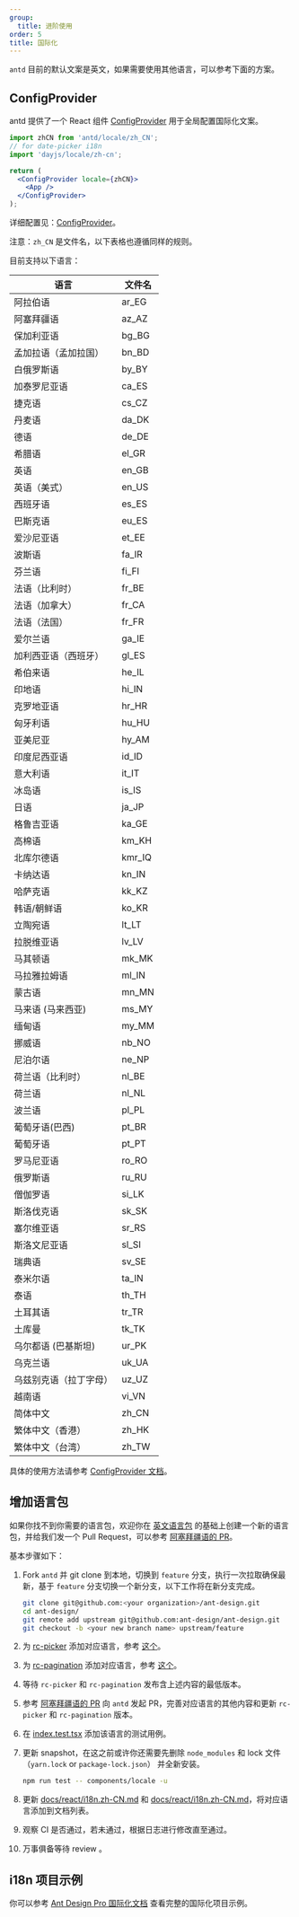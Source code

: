 ```yaml
---
group:
  title: 进阶使用
order: 5
title: 国际化
---
```


`antd` 目前的默认文案是英文，如果需要使用其他语言，可以参考下面的方案。

## ConfigProvider

antd 提供了一个 React 组件 [ConfigProvider](/components/config-provider-cn) 用于全局配置国际化文案。

```jsx
import zhCN from 'antd/locale/zh_CN';
// for date-picker i18n
import 'dayjs/locale/zh-cn';

return (
  <ConfigProvider locale={zhCN}>
    <App />
  </ConfigProvider>
);
```

详细配置见：[ConfigProvider](/components/config-provider)。

注意：`zh_CN` 是文件名，以下表格也遵循同样的规则。

目前支持以下语言：

| 语言                   | 文件名 |
| ---------------------- | ------ |
| 阿拉伯语               | ar_EG  |
| 阿塞拜疆语             | az_AZ  |
| 保加利亚语             | bg_BG  |
| 孟加拉语（孟加拉国）   | bn_BD  |
| 白俄罗斯语             | by_BY  |
| 加泰罗尼亚语           | ca_ES  |
| 捷克语                 | cs_CZ  |
| 丹麦语                 | da_DK  |
| 德语                   | de_DE  |
| 希腊语                 | el_GR  |
| 英语                   | en_GB  |
| 英语（美式）           | en_US  |
| 西班牙语               | es_ES  |
| 巴斯克语               | eu_ES  |
| 爱沙尼亚语             | et_EE  |
| 波斯语                 | fa_IR  |
| 芬兰语                 | fi_FI  |
| 法语（比利时）         | fr_BE  |
| 法语（加拿大）         | fr_CA  |
| 法语（法国）           | fr_FR  |
| 爱尔兰语               | ga_IE  |
| 加利西亚语（西班牙）   | gl_ES  |
| 希伯来语               | he_IL  |
| 印地语                 | hi_IN  |
| 克罗地亚语             | hr_HR  |
| 匈牙利语               | hu_HU  |
| 亚美尼亚               | hy_AM  |
| 印度尼西亚语           | id_ID  |
| 意大利语               | it_IT  |
| 冰岛语                 | is_IS  |
| 日语                   | ja_JP  |
| 格鲁吉亚语             | ka_GE  |
| 高棉语                 | km_KH  |
| 北库尔德语             | kmr_IQ |
| 卡纳达语               | kn_IN  |
| 哈萨克语               | kk_KZ  |
| 韩语/朝鲜语            | ko_KR  |
| 立陶宛语               | lt_LT  |
| 拉脱维亚语             | lv_LV  |
| 马其顿语               | mk_MK  |
| 马拉雅拉姆语           | ml_IN  |
| 蒙古语                 | mn_MN  |
| 马来语 (马来西亚)      | ms_MY  |
| 缅甸语                 | my_MM  |
| 挪威语                 | nb_NO  |
| 尼泊尔语               | ne_NP  |
| 荷兰语（比利时）       | nl_BE  |
| 荷兰语                 | nl_NL  |
| 波兰语                 | pl_PL  |
| 葡萄牙语(巴西)         | pt_BR  |
| 葡萄牙语               | pt_PT  |
| 罗马尼亚语             | ro_RO  |
| 俄罗斯语               | ru_RU  |
| 僧伽罗语               | si_LK  |
| 斯洛伐克语             | sk_SK  |
| 塞尔维亚语             | sr_RS  |
| 斯洛文尼亚语           | sl_SI  |
| 瑞典语                 | sv_SE  |
| 泰米尔语               | ta_IN  |
| 泰语                   | th_TH  |
| 土耳其语               | tr_TR  |
| 土库曼                 | tk_TK  |
| 乌尔都语 (巴基斯坦)    | ur_PK  |
| 乌克兰语               | uk_UA  |
| 乌兹别克语（拉丁字母） | uz_UZ  |
| 越南语                 | vi_VN  |
| 简体中文               | zh_CN  |
| 繁体中文（香港）   | zh_HK  |
| 繁体中文（台湾）   | zh_TW  |

具体的使用方法请参考 [ConfigProvider 文档](/components/config-provider-cn)。

## 增加语言包

如果你找不到你需要的语言包，欢迎你在 [英文语言包](https://github.com/ant-design/ant-design/blob/master/components/locale/en_US.ts) 的基础上创建一个新的语言包，并给我们发一个 Pull Request，可以参考 [阿塞拜疆语的 PR](https://github.com/ant-design/ant-design/pull/21387)。

基本步骤如下：

1. Fork `antd` 并 git clone 到本地，切换到 `feature` 分支，执行一次拉取确保最新，基于 `feature` 分支切换一个新分支，以下工作将在新分支完成。

   ```bash
   git clone git@github.com:<your organization>/ant-design.git
   cd ant-design/
   git remote add upstream git@github.com:ant-design/ant-design.git
   git checkout -b <your new branch name> upstream/feature
   ```

2. 为 [rc-picker](https://github.com/react-component/picker) 添加对应语言，参考 [这个](https://github.com/react-component/picker/blob/master/src/locale/en_US.ts)。
3. 为 [rc-pagination](https://github.com/react-component/pagination) 添加对应语言，参考 [这个](https://github.com/react-component/pagination/blob/master/src/locale/en_US.js)。
4. 等待 `rc-picker` 和 `rc-pagination` 发布含上述内容的最低版本。
5. 参考 [阿塞拜疆语的 PR](https://github.com/ant-design/ant-design/pull/21387) 向 `antd` 发起 PR，完善对应语言的其他内容和更新 `rc-picker` 和 `rc-pagination` 版本。
6. 在 [index.test.tsx](https://github.com/ant-design/ant-design/blob/master/components/locale/__tests__/index.test.tsx) 添加该语言的测试用例。
7. 更新 snapshot，在这之前或许你还需要先删除 `node_modules` 和 lock 文件 （`yarn.lock` or `package-lock.json`） 并全新安装。

   ```bash
   npm run test -- components/locale -u
   ```

8. 更新 [docs/react/i18n.zh-CN.md](https://github.com/ant-design/ant-design/blob/master/docs/react/i18n.zh-CN.md) 和 [docs/react/i18n.zh-CN.md](https://github.com/ant-design/ant-design/blob/master/docs/react/i18n.zh-CN.md)，将对应语言添加到文档列表。
9. 观察 CI 是否通过，若未通过，根据日志进行修改直至通过。
10. 万事俱备等待 review 。

## i18n 项目示例

你可以参考 [Ant Design Pro 国际化文档](https://pro.ant.design/zh-CN/docs/i18n) 查看完整的国际化项目示例。
